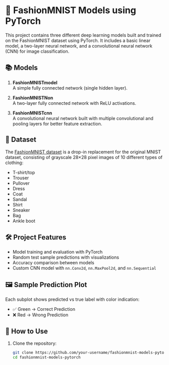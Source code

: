 # 👕 FashionMNIST Models using PyTorch

This project contains three different deep learning models built and trained on the FashionMNIST dataset using PyTorch. It includes a basic linear model, a two-layer neural network, and a convolutional neural network (CNN) for image classification.

## 📚 Models

1. **FashionMNISTmodel**  
   A simple fully connected network (single hidden layer).

2. **FashionMNISTNon**  
   A two-layer fully connected network with ReLU activations.

3. **FashionMNISTcnn**  
   A convolutional neural network built with multiple convolutional and pooling layers for better feature extraction.

## 🧠 Dataset

The [FashionMNIST dataset](https://github.com/zalandoresearch/fashion-mnist) is a drop-in replacement for the original MNIST dataset, consisting of grayscale 28×28 pixel images of 10 different types of clothing:

- T-shirt/top
- Trouser
- Pullover
- Dress
- Coat
- Sandal
- Shirt
- Sneaker
- Bag
- Ankle boot

## 🛠️ Project Features

- Model training and evaluation with PyTorch
- Random test sample predictions with visualizations
- Accuracy comparison between models
- Custom CNN model with `nn.Conv2d`, `nn.MaxPool2d`, and `nn.Sequential`

## 🖼️ Sample Prediction Plot

Each subplot shows predicted vs true label with color indication:

- ✅ Green → Correct Prediction
- ❌ Red → Wrong Prediction

## 🧪 How to Use

1. Clone the repository:
   ```bash
   git clone https://github.com/your-username/fashionmnist-models-pytorch.git
   cd fashionmnist-models-pytorch

